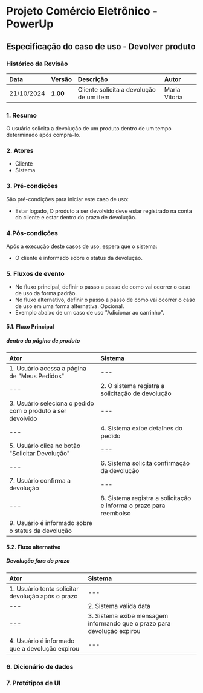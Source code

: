 # Projeto Comércio Eletrônico - PowerUp

## Especificação do caso de uso - Devolver produto

### Histórico da Revisão
|  Data  | Versão | Descrição | Autor |
|:-------|:-------|:----------|:------|
| 21/10/2024 | **1.00** | Cliente solicita a devolução de um item | Maria Vitoria |


### 1. Resumo 
O usuário solicita a devolução de um produto dentro de um tempo determinado após comprá-lo.

### 2. Atores
- Cliente
- Sistema

### 3. Pré-condições
São pré-condições para iniciar este caso de uso:
- 	Estar logado, O produto a ser devolvido deve estar registrado na conta do cliente e estar dentro do prazo de devolução.

### 4.Pós-condições
Após a execução deste casos de uso, espera que o sistema:
-  O cliente é informado sobre o status da devolução.

### 5. Fluxos de evento
- No fluxo principal, definir o passo a passo de como vai ocorrer o caso de uso da forma padrão.
- No fluxo alternativo, definir o passo a passo de como vai ocorrer o caso de uso em uma forma alternativa. Opcional.
- Exemplo abaixo de um caso de uso "Adicionar ao carrinho".

#### 5.1. Fluxo Principal
##### dentro da página de produto

|  Ator  | Sistema |
|:-------|:------- |
| 1. Usuário acessa a página de "Meus Pedidos"| --- |
| --- |2. O sistema registra a solicitação de devolução|
| 3. Usuário seleciona o pedido com o produto a ser devolvido | --- |
| --- |	4. Sistema exibe detalhes do pedido |---
| 5. Usuário clica no botão "Solicitar Devolução" | --- 
| --- | 6. Sistema solicita confirmação da devolução|
|7. Usuário confirma a devolução|---
| --- | 8. Sistema registra a solicitação e informa o prazo para reembolso|
|9. Usuário é informado sobre o status da devolução|

#### 5.2. Fluxo alternativo
##### Devolução fora do prazo

|  Ator  | Sistema |
|:-------|:------- |
| 1. Usuário tenta solicitar devolução após o prazo | --- |
| --- | 2. Sistema valida data|
| --- | 3. Sistema exibe mensagem informando que o prazo para devolução expirou|
|4. Usuário é informado que a devolução expirou | --- |


### 6. Dicionário de dados

### 7. Protótipos de UI


